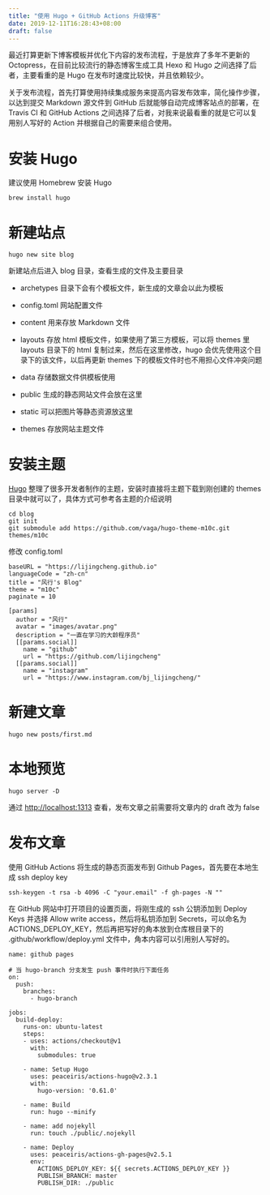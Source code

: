 ```yaml
---
title: "使用 Hugo + GitHub Actions 升级博客"
date: 2019-12-11T16:28:43+08:00
draft: false
---
```


最近打算更新下博客模板并优化下内容的发布流程，于是放弃了多年不更新的 Octopress，在目前比较流行的静态博客生成工具 Hexo 和 Hugo 之间选择了后者，主要看重的是 Hugo 在发布时速度比较快，并且依赖较少。

关于发布流程，首先打算使用持续集成服务来提高内容发布效率，简化操作步骤，以达到提交 Markdown 源文件到 GitHub 后就能够自动完成博客站点的部署，在 Travis CI 和 GitHub Actions 之间选择了后者，对我来说最看重的就是它可以复用别人写好的 Action 并根据自己的需要来组合使用。

# 安装 Hugo
建议使用 Homebrew 安装 Hugo

```
brew install hugo
```

# 新建站点

```
hugo new site blog
```

新建站点后进入 blog 目录，查看生成的文件及主要目录

- archetypes 目录下会有个模板文件，新生成的文章会以此为模板

- config.toml 网站配置文件

- content 用来存放 Markdown 文件

- layouts 存放 html 模板文件，如果使用了第三方模板，可以将 themes 里 layouts 目录下的 html 复制过来，然后在这里修改，hugo 会优先使用这个目录下的该文件，以后再更新 themes 下的模板文件时也不用担心文件冲突问题

- data 存储数据文件供模板使用

- public 生成的静态网站文件会放在这里

- static 可以把图片等静态资源放这里

- themes 存放网站主题文件

# 安装主题
[Hugo](https://themes.gohugo.io/) 整理了很多开发者制作的主题，安装时直接将主题下载到刚创建的 themes 目录中就可以了，具体方式可参考各主题的介绍说明

```
cd blog
git init
git submodule add https://github.com/vaga/hugo-theme-m10c.git themes/m10c
```

修改 config.toml

```
baseURL = "https://lijingcheng.github.io"
languageCode = "zh-cn"
title = "风行's Blog"
theme = "m10c"
paginate = 10

[params]
  author = "风行"
  avatar = "images/avatar.png"
  description = "一直在学习的大龄程序员"
  [[params.social]]
    name = "github"
    url = "https://github.com/lijingcheng"
  [[params.social]]
    name = "instagram"
    url = "https://www.instagram.com/bj_lijingcheng/"
```

# 新建文章

```
hugo new posts/first.md
```

# 本地预览

```
hugo server -D
```

通过 [http://localhost:1313](http://localhost:1313) 查看，发布文章之前需要将文章内的 draft 改为 false

# 发布文章
使用 GitHub Actions 将生成的静态页面发布到 Github Pages，首先要在本地生成 ssh deploy key

```
ssh-keygen -t rsa -b 4096 -C "your.email" -f gh-pages -N ""
```

在 GitHub 网站中打开项目的设置页面，将刚生成的 ssh 公钥添加到 Deploy Keys 并选择 Allow write access，然后将私钥添加到 Secrets，可以命名为 ACTIONS_DEPLOY_KEY，然后再把写好的角本放到仓库根目录下的 .github/workflow/deploy.yml 文件中，角本内容可以引用别人写好的。

```
name: github pages

# 当 hugo-branch 分支发生 push 事件时执行下面任务
on:
  push:
    branches:
      - hugo-branch

jobs:
  build-deploy:
    runs-on: ubuntu-latest
    steps:
    - uses: actions/checkout@v1
      with:
        submodules: true

    - name: Setup Hugo
      uses: peaceiris/actions-hugo@v2.3.1
      with:
        hugo-version: '0.61.0'

    - name: Build
      run: hugo --minify

    - name: add nojekyll
      run: touch ./public/.nojekyll

    - name: Deploy
      uses: peaceiris/actions-gh-pages@v2.5.1
      env:
        ACTIONS_DEPLOY_KEY: ${{ secrets.ACTIONS_DEPLOY_KEY }}
        PUBLISH_BRANCH: master
        PUBLISH_DIR: ./public
```

